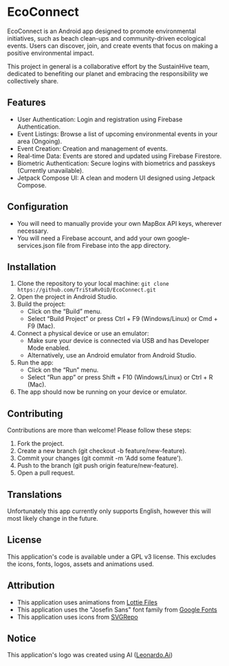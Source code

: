 # EcoConnect

EcoConnect is an Android app designed to promote environmental initiatives, such as beach clean-ups
and community-driven ecological events. Users can discover, join, and create events that focus on
making a positive environmental impact.

This project in general is a collaborative effort by the SustainHive team, dedicated to benefiting our planet and embracing the responsibility we collectively share.

## Features

* User Authentication: Login and registration using Firebase Authentication.
* Event Listings: Browse a list of upcoming environmental events in your area (Ongoing).
* Event Creation: Creation and management of events.
* Real-time Data: Events are stored and updated using Firebase Firestore.
* Biometric Authentication: Secure logins with biometrics and passkeys (Currently unavailable).
* Jetpack Compose UI: A clean and modern UI designed using Jetpack Compose.

## Configuration

* You will need to manually provide your own MapBox API keys, wherever necessary.
* You will need a Firebase account, and add your own google-services.json file from Firebase into the app directory.

## Installation

1. Clone the repository to your local machine:
   ```git clone https://github.com/TriStaRvOiD/EcoConnect.git```
2. Open the project in Android Studio.
3. Build the project:
    - Click on the “Build” menu.
    - Select “Build Project” or press Ctrl + F9 (Windows/Linux) or Cmd + F9 (Mac).
4. Connect a physical device or use an emulator:
    - Make sure your device is connected via USB and has Developer Mode enabled.
    - Alternatively, use an Android emulator from Android Studio.
5. Run the app:
    - Click on the “Run” menu.
    - Select “Run app” or press Shift + F10 (Windows/Linux) or Ctrl + R (Mac).
6. The app should now be running on your device or emulator.

## Contributing

Contributions are more than welcome! Please follow these steps:

1. Fork the project.
2. Create a new branch (git checkout -b feature/new-feature).
3. Commit your changes (git commit -m 'Add some feature').
4. Push to the branch (git push origin feature/new-feature).
5. Open a pull request.

## Translations

Unfortunately this app currently only supports English, however this will most likely change in the future.

## License

This application's code is available under a GPL v3 license. This excludes the icons, fonts, logos, assets and animations used.

## Attribution

* This application uses animations from [Lottie Files](https://lottiefiles.com)
* This application uses the "Josefin Sans" font family from [Google Fonts](https://fonts.google.com)
* This application uses icons from [SVGRepo](https://www.svgrepo.com/)

## Notice
This application's logo was created using AI ([Leonardo.Ai](https://leonardo.ai/))
